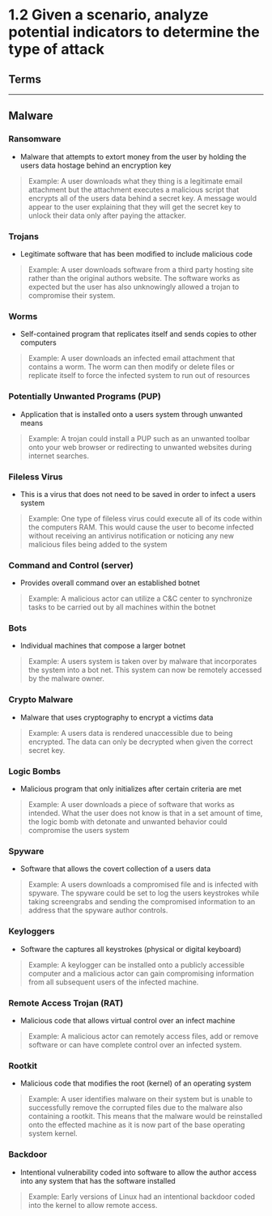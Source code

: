 # 1.2 Given a scenario, analyze potential indicators to determine the type of attack

## Terms

---

## Malware

### Ransomware

* Malware that attempts to extort money from the user by holding the users data hostage behind an encryption key

> Example: A user downloads what they thing is a legitimate email attachment but the attachment executes a malicious script that encrypts all of the users data behind a secret key. A message would appear to the user explaining that they will get the secret key to unlock their data only after paying the attacker.

### Trojans

* Legitimate software that has been modified to include malicious code

> Example: A user downloads software from a third party hosting site rather than the original authors website. The software works as expected but the user has also unknowingly allowed a trojan to compromise their system.

### Worms

* Self-contained program that replicates itself and sends copies to other computers

> Example: A user downloads an infected email attachment that contains a worm. The worm can then modify or delete files or replicate itself to force the infected system to run out of resources

### Potentially Unwanted Programs (PUP)

* Application that is installed onto a users system through unwanted means

> Example: A trojan could install a PUP such as an unwanted toolbar onto your web browser or redirecting to unwanted websites during internet searches.

### Fileless Virus

* This is a virus that does not need to be saved in order to infect a users system

> Example: One type of fileless virus could execute all of its code within the computers RAM. This would cause the user to become infected without receiving an antivirus notification or noticing any new malicious files being added to the system

### Command and Control (server)

* Provides overall command over an established botnet

> Example: A malicious actor can utilize a C&C center to synchronize tasks to be carried out by all machines within the botnet

### Bots

* Individual machines that compose a larger botnet

> Example: A users system is taken over by malware that incorporates the system into a bot net. This system can now be remotely accessed by the malware owner.

### Crypto Malware

* Malware that uses cryptography to encrypt a victims data

> Example: A users data is rendered unaccessible due to being encrypted. The data can only be decrypted when given the correct secret key.

### Logic Bombs

* Malicious program that only initializes after certain criteria are met

> Example: A user downloads a piece of software that works as intended. What the user does not know is that in a set amount of time, the logic bomb with detonate and unwanted behavior could compromise the users system

### Spyware

* Software that allows the covert collection of a users data

> Example: A users downloads a compromised file and is infected with spyware. The spyware could be set to log the users keystrokes while taking screengrabs and sending the compromised information to an address that the spyware author controls.

### Keyloggers

* Software the captures all keystrokes (physical or digital keyboard)

> Example: A keylogger can be installed onto a publicly accessible computer and a malicious actor can gain compromising information from all subsequent users of the infected machine.

### Remote Access Trojan (RAT)

* Malicious code that allows virtual control over an infect machine

> Example: A malicious actor can remotely access files, add or remove software or can have complete control over an infected system.

### Rootkit

* Malicious code that modifies the root (kernel) of an operating system

> Example: A user identifies malware on their system but is unable to successfully remove the corrupted files due to the malware also containing a rootkit. This means that the malware would be reinstalled onto the effected machine as it is now part of the base operating system kernel.

### Backdoor

* Intentional vulnerability coded into software to allow the author access into any system that has the software installed

> Example: Early versions of Linux had an intentional backdoor coded into the kernel to allow remote access.